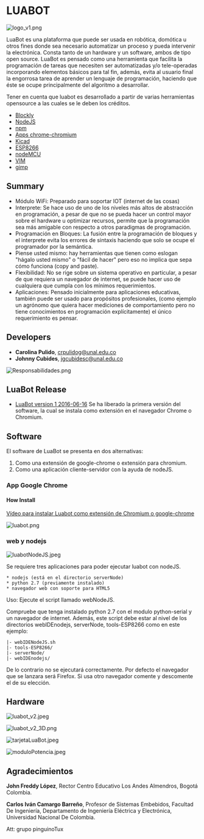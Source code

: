 # LUABOT #

![logo_v1.png](https://bitbucket.org/repo/zbxzr5/images/2514622579-logo_v1.png)

LuaBot es una plataforma que puede ser usada en
robótica, domótica u otros fines donde sea necesario automatizar un proceso y
pueda intervenir la electrónica.
Consta tanto de un hardware y un software, ambos de tipo open source.
LuaBot es pensado como una herramienta que facilita la programación de
tareas que necesiten ser automatizadas y/o tele-operadas incorporando elementos 
básicos para tal fin, además, evita al usuario final la engorrosa tarea de
aprender un lenguaje de programación, haciendo que éste se ocupe principalmente 
del algoritmo a desarrollar.

Tener en cuenta que luabot es desarrollado a partir de varias herramientas opensource 
a las cuales se le deben los créditos.

* [Blockly](https://developers.google.com/blockly/)
* [NodeJS](https://nodejs.org/en/)
* [npm](https://www.npmjs.com/)
* [Apps chrome-chromium](https://developer.chrome.com/apps/first_app)
* [Kicad](http://kicad-pcb.org/)
* [ESP8266](http://www.esp8266.com/)
* [nodeMCU](https://nodemcu.readthedocs.io/en/master/)
* [VIM](http://www.vim.org/)
* [gimp](https://www.gimp.org/)

## Summary ##

* Módulo WiFi: Preparado para soportar IOT (internet de las cosas) 
* Interprete: Se hace uso de uno de los niveles más altos de abstracción en programación, a pesar de que no se pueda hacer
un control mayor sobre el hardware u optimizar recursos, permite que la programación sea más amigable con respecto a otros
paradigmas de programación.
* Programación en Bloques: La fusión entre la programación de bloques y el interprete evita los errores de sintaxis haciendo que solo se ocupe el programador
por la semántica.
* Piense usted mismo: hay herramientas que tienen como eslogan "hágalo usted mismo" o "fácil de hacer"  pero eso no implica
que sepa cómo funciona (copy and paste).
* Flexibilidad: No se rige sobre un sistema operativo en particular, a pesar de que requiera un navegador de internet, se
puede hacer uso de cualquiera que cumpla con los mínimos requerimientos.
* Aplicaciones: Pensado inicialmente para aplicaciones educativas, también puede ser usado para propósitos profesionales,
(como ejemplo un agrónomo que quiera hacer mediciones de comportamiento pero no tiene conocimientos en programación explícitamente)
el único requerimiento es pensar.

## Developers ##

* **Carolina Pulido**, crpulidog@unal.edu.co
* **Johnny Cubides**, jgcubidesc@unal.edu.co

![Responsabilidades.png](https://bitbucket.org/repo/zbxzr5/images/3225728576-Responsabilidades.png)

## LuaBot Release ##

* [LuaBot version 1 2016-06-16](https://bitbucket.org/pinguinotux/luabot/downloads/webIDEAppChrome_version_1.zip)
Se ha liberado la primera versión del software, la cual se instala como extensión en el navegador Chrome o Chromium.

## Software ##

El software de LuaBot se presenta en dos alternativas:

1. Como una extensión de google-chrome o extensión para chromium.
2. Como una aplicación cliente-servidor con la ayuda de nodeJS.

### App Google Chrome ###

#### How Install ####

[Vídeo para instalar Luabot como extensión de Chromium o google-chrome](https://youtu.be/Y3NwrFeUX0I)

![luabot.png](https://bitbucket.org/repo/zbxzr5/images/3073712873-luabot.png)

### web y nodejs ###

![luabotNodeJS.jpeg](https://bitbucket.org/repo/zbxzr5/images/3005177225-luabotNodeJS.jpeg)

Se requiere tres aplicaciones para poder ejecutar luabot con nodeJS.
 
	* nodejs (está en el directorio serverNode)
	* python 2.7 (previamente instalado)
	* navegador web con soporte para HTML5

Uso:
Ejecute el script llamado webNodeJS.

Compruebe que tenga instalado python 2.7 con el modulo python-serial y un navegador de internet.
Además, este script debe estar al nivel de los directorios webIDEnodejs, serverNode, tools-ESP8266 como en este ejemplo:

```
|- webIDENodeJS.sh
|- tools-ESP8266/
|- serverNode/
|- webIDEnodejs/
```
De lo contrario no se ejecutará correctamente.
Por defecto el navegador que se lanzara será Firefox. Si usa 
otro navegador comente y descomente el de su elección.

## Hardware ##

![luabot_v2.jpeg](https://bitbucket.org/repo/zbxzr5/images/4053244832-luabot_v2.jpeg)

![luabot_v2_3D.png](https://bitbucket.org/repo/zbxzr5/images/3490238818-luabot_v2_3D.png)

![tarjetaLuaBot.jpeg](https://bitbucket.org/repo/zbxzr5/images/447031110-tarjetaLuaBot.jpeg)

![moduloPotencia.jpeg](https://bitbucket.org/repo/zbxzr5/images/1306851125-moduloPotencia.jpeg)

## Agradecimientos ##


**John Freddy López**,
Rector Centro Educativo Los Andes Almendros,
Bogotá Colombia.

**Carlos Iván Camargo Barreño**,
Profesor de Sistemas Embebidos, Facultad De Ingeniería,
Departamento de Ingeniería Eléctrica y Electrónica,
Universidad Nacional De Colombia.

Att: grupo pinguinoTux
